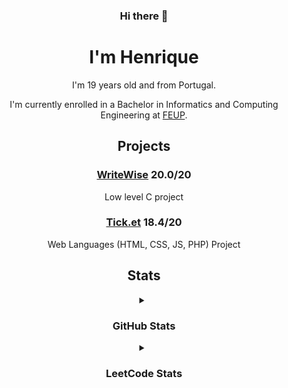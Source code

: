 <div align="center">
  
  ### Hi there 👋
  # I'm Henrique

  I'm 19 years old and from Portugal.
  
  I'm currently enrolled in a Bachelor in Informatics and Computing Engineering at [FEUP](https://sigarra.up.pt/feup/pt/web_page.Inicial).
  
  ## Projects
  
  <h3>
    <a href="https://github.com/HenriqueCaridade/WriteWise">WriteWise</a>
    20.0/20
  </h3>
  <p>Low level C project</p>
    
  <h3>
    <a href="https://github.com/HenriqueCaridade/TicketManager">Tick.et</a>
    18.4/20
  </h3>
    <p>Web Languages (HTML, CSS, JS, PHP) Project</p>
  
  ## Stats
  
  <details>
    <summary>
      <h3> GitHub Stats </h3>
    </summary>
    <div align="center">
      <img height="200em" src="https://github-readme-stats.vercel.app/api?username=HenriqueCaridade&show_icons=true&include_all_commits=true&count_private=true&theme=dark"/>
      <img height="200em" src="https://github-readme-stats.vercel.app/api/top-langs/?username=HenriqueCaridade&langs_count=5&layout=donut&theme=dark"/><br>
      <img height="200em" src="https://github-readme-streak-stats.herokuapp.com/?user=HenriqueCaridade&count_private=true&theme=dark">
    </div>  
  </details>
  
  <details>
    <summary>
      <h3> LeetCode Stats </h3>
    </summary>
    <a href="https://leetcode.com/HenriqueCaridade">
      <img alt="No Stats Available" src="https://leetcard.jacoblin.cool/HenriqueCaridade?theme=dark&font=Consolas">
    </a>
  </details>
</div>

